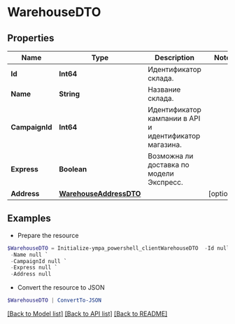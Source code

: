 # WarehouseDTO
## Properties

Name | Type | Description | Notes
------------ | ------------- | ------------- | -------------
**Id** | **Int64** | Идентификатор склада. | 
**Name** | **String** | Название склада. | 
**CampaignId** | **Int64** | Идентификатор кампании в API и идентификатор магазина. | 
**Express** | **Boolean** | Возможна ли доставка по модели Экспресс. | 
**Address** | [**WarehouseAddressDTO**](WarehouseAddressDTO.md) |  | [optional] 

## Examples

- Prepare the resource
```powershell
$WarehouseDTO = Initialize-ympa_powershell_clientWarehouseDTO  -Id null `
 -Name null `
 -CampaignId null `
 -Express null `
 -Address null
```

- Convert the resource to JSON
```powershell
$WarehouseDTO | ConvertTo-JSON
```

[[Back to Model list]](../README.md#documentation-for-models) [[Back to API list]](../README.md#documentation-for-api-endpoints) [[Back to README]](../README.md)

